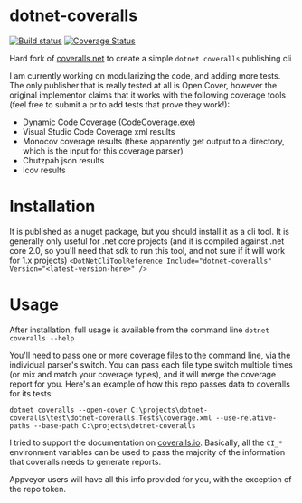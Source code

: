 dotnet-coveralls
=============
[![Build status](https://ci.appveyor.com/api/projects/status/up29r5k4ca0900q1/branch/master?svg=true)](https://ci.appveyor.com/project/abe545/dotnet-coveralls/branch/master) [![Coverage Status](https://coveralls.io/repos/github/abe545/dotnet-coveralls/badge.svg?branch=master)](https://coveralls.io/github/abe545/dotnet-coveralls?branch=master)

Hard fork of [coveralls.net](https://github.com/csMACnz/coveralls.net) to create a simple `dotnet coveralls` publishing cli

I am currently working on modularizing the code, and adding more tests. The only publisher that is really tested at all is Open Cover, however the original implementor claims that it works with the following coverage tools (feel free to submit a pr to add tests that prove they work!):

* Dynamic Code Coverage (CodeCoverage.exe)
* Visual Studio Code Coverage xml results
* Monocov coverage results (these apparently get output to a directory, which is the input for this coverage parser)
* Chutzpah json results
* lcov results

Installation
=============
It is published as a nuget package, but you should install it as a cli tool. It is generally only useful for .net core projects (and it is compiled against .net core 2.0, so you'll need that sdk to run this tool, and not sure if it will work for 1.x projects)
`<DotNetCliToolReference Include="dotnet-coveralls" Version="<latest-version-here>" />`

Usage
=============
After installation, full usage is available from the command line `dotnet coveralls --help`

You'll need to pass one or more coverage files to the command line, via the individual parser's switch. You can pass each file type switch multiple times (or mix and match your coverage types), and it will merge the coverage report for you. Here's an example of how this repo passes data to coveralls for its tests:

```
dotnet coveralls --open-cover C:\projects\dotnet-coveralls\test\dotnet-coveralls.Tests\coverage.xml --use-relative-paths --base-path C:\projects\dotnet-coveralls
```

I tried to support the documentation on [coveralls.io](https://docs.coveralls.io/supported-ci-services). Basically, all the `CI_*` environment variables can be used to pass the majority of the information that coveralls needs to generate reports. 

Appveyor users will have all this info provided for you, with the exception of the repo token.
